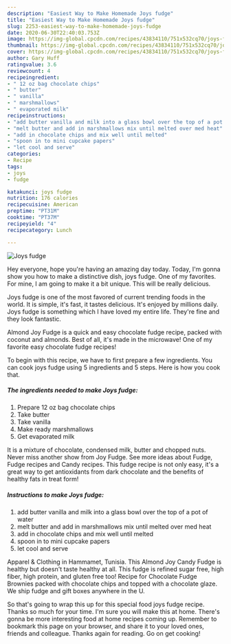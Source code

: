 ```yaml
---
description: "Easiest Way to Make Homemade Joys fudge"
title: "Easiest Way to Make Homemade Joys fudge"
slug: 2253-easiest-way-to-make-homemade-joys-fudge
date: 2020-06-30T22:40:03.753Z
image: https://img-global.cpcdn.com/recipes/43834110/751x532cq70/joys-fudge-recipe-main-photo.jpg
thumbnail: https://img-global.cpcdn.com/recipes/43834110/751x532cq70/joys-fudge-recipe-main-photo.jpg
cover: https://img-global.cpcdn.com/recipes/43834110/751x532cq70/joys-fudge-recipe-main-photo.jpg
author: Gary Huff
ratingvalue: 3.6
reviewcount: 4
recipeingredient:
- " 12 oz bag chocolate chips"
- " butter"
- " vanilla"
- " marshmallows"
- " evaporated milk"
recipeinstructions:
- "add butter vanilla and milk into a glass bowl over the top of a pot of water"
- "melt butter and add in marshmallows mix until melted over med heat"
- "add in chocolate chips and mix well until melted"
- "spoon in to mini cupcake papers"
- "let cool and serve"
categories:
- Recipe
tags:
- joys
- fudge

katakunci: joys fudge 
nutrition: 176 calories
recipecuisine: American
preptime: "PT31M"
cooktime: "PT37M"
recipeyield: "4"
recipecategory: Lunch

---
```



![Joys fudge](https://img-global.cpcdn.com/recipes/43834110/751x532cq70/joys-fudge-recipe-main-photo.jpg)

Hey everyone, hope you're having an amazing day today. Today, I'm gonna show you how to make a distinctive dish, joys fudge. One of my favorites. For mine, I am going to make it a bit unique. This will be really delicious.

Joys fudge is one of the most favored of current trending foods in the world. It is simple, it's fast, it tastes delicious. It's enjoyed by millions daily. Joys fudge is something which I have loved my entire life. They're fine and they look fantastic.

Almond Joy Fudge is a quick and easy chocolate fudge recipe, packed with coconut and almonds. Best of all, it&#39;s made in the microwave! One of my favorite easy chocolate fudge recipes!


To begin with this recipe, we have to first prepare a few ingredients. You can cook joys fudge using 5 ingredients and 5 steps. Here is how you cook that.

<!--inarticleads1-->

##### The ingredients needed to make Joys fudge:

1. Prepare  12 oz bag chocolate chips
1. Take  butter
1. Take  vanilla
1. Make ready  marshmallows
1. Get  evaporated milk


It is a mixture of chocolate, condensed milk, butter and chopped nuts. Never miss another show from Joy Fudge. See more ideas about Fudge, Fudge recipes and Candy recipes. This fudge recipe is not only easy, it&#39;s a great way to get antioxidants from dark chocolate and the benefits of healthy fats in treat form! 

<!--inarticleads2-->

##### Instructions to make Joys fudge:

1. add butter vanilla and milk into a glass bowl over the top of a pot of water
1. melt butter and add in marshmallows mix until melted over med heat
1. add in chocolate chips and mix well until melted
1. spoon in to mini cupcake papers
1. let cool and serve


Apparel &amp; Clothing in Hammamet, Tunisia. This Almond Joy Candy Fudge is healthy but doesn&#39;t taste healthy at all. This fudge is refined sugar free, high fiber, high protein, and gluten free too! Recipe for Chocolate Fudge Brownies packed with chocolate chips and topped with a chocolate glaze. We ship fudge and gift boxes anywhere in the U. 

So that's going to wrap this up for this special food joys fudge recipe. Thanks so much for your time. I'm sure you will make this at home. There's gonna be more interesting food at home recipes coming up. Remember to bookmark this page on your browser, and share it to your loved ones, friends and colleague. Thanks again for reading. Go on get cooking!
